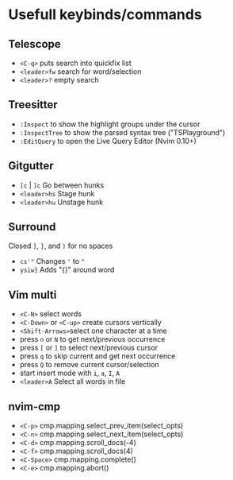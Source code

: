 # Usefull keybinds/commands

## Telescope
- `<C-q>` puts search into quickfix list
- `<leader>fw` search for word/selection
- `<leader>?` empty search

## Treesitter
- `:Inspect` to show the highlight groups under the cursor
- `:InspectTree` to show the parsed syntax tree ("TSPlayground")
- `:EditQuery` to open the Live Query Editor (Nvim 0.10+)

## Gitgutter
- `[c` | `]c` Go between hunks
- `<leader>hs` Stage hunk
- `<leader>hu` Unstage hunk

## Surround
Closed `]`, `}`, and `)` for no spaces
- `cs'"` Changes `'` to `"`
- `ysiw}` Adds "{}" around word

## Vim multi
- `<C-N>` select words
- `<C-Down>` or `<C-up>` create cursors vertically
- `<Shift-Arrows>`select one character at a time
- press `n` or `N` to get next/previous occurrence
- press `[` or `]` to select next/previous cursor
- press `q` to skip current and get next occurrence
- press `Q` to remove current cursor/selection
- start insert mode with `i`, `a`, `I`, `A`
- `<leader>A` Select all words in file

## nvim-cmp
- `<C-p>` cmp.mapping.select_prev_item(select_opts)
- `<C-n>` cmp.mapping.select_next_item(select_opts)
- `<C-d>` cmp.mapping.scroll_docs(-4)
- `<C-f>` cmp.mapping.scroll_docs(4)
- `<C-Space>` cmp.mapping.complete()
- `<C-e>` cmp.mapping.abort()
